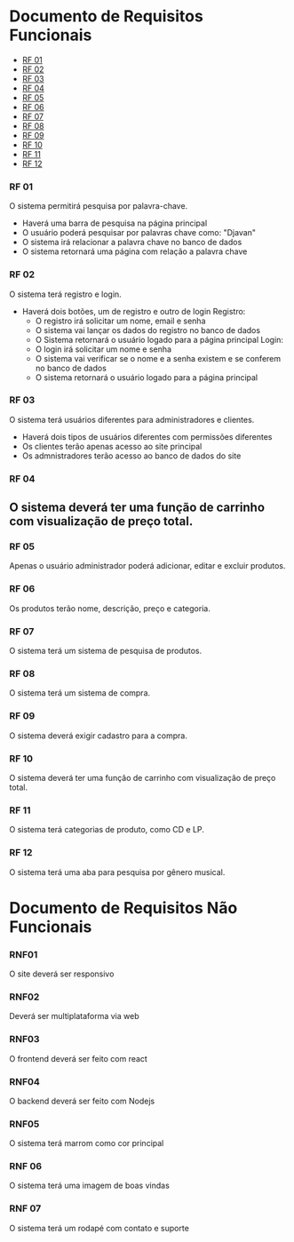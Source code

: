 # Documento de Requisitos Funcionais

- [RF 01](#RF-01)
- [RF 02](#RF-02)
- [RF 03](#RF-03)
- [RF 04](RF-04)
- [RF 05](RF-05)
- [RF 06](RF-06)
- [RF 07](RF-07)
- [RF 08](RF-08)
- [RF 09](RF-09)
- [RF 10](RF-10)
- [RF 11](RF-11)
- [RF 12](RF-12)

### RF 01
O sistema permitirá pesquisa por palavra-chave.
  - Haverá uma barra de pesquisa na página principal
  - O usuário poderá pesquisar por palavras chave como: "Djavan"
  - O sistema irá relacionar a palavra chave no banco de dados
  - O sistema retornará uma página com relação a palavra chave

### RF 02
O sistema terá registro e login.
  - Haverá dois botões, um de registro e outro de login
    Registro:
      - O registro irá solicitar um nome, email e senha
      - O sistema vai lançar os dados do registro no banco de dados
      - O Sistema retornará o usuário logado para a página principal
    Login:
      - O login irá solicitar um nome e senha
      - O sistema vai verificar se o nome e a senha existem e se conferem no banco de dados
      - O sistema retornará o usuário logado para a página principal

### RF 03
O sistema terá usuários diferentes para administradores e clientes.
  - Haverá dois tipos de usuários diferentes com permissões diferentes
  - Os clientes terão apenas acesso ao site principal
  - Os admnistradores terão acesso ao banco de dados do site

### RF 04 
O sistema deverá ter uma função de carrinho com visualização de preço total.
  - 


### RF 05
Apenas o usuário administrador poderá adicionar, editar e excluir produtos.

### RF 06
Os produtos terão nome, descrição, preço e categoria.

### RF 07
O sistema terá um sistema de pesquisa de produtos.

### RF 08
O sistema terá um sistema de compra.

### RF 09
O sistema deverá exigir cadastro para a compra.

### RF 10
O sistema deverá ter uma função de carrinho com visualização de preço total.

### RF 11
O sistema terá categorias de produto, como CD e LP.

### RF 12
O sistema terá uma aba para pesquisa por gênero musical.

# Documento de Requisitos Não Funcionais

### RNF01
O site deverá ser responsivo

### RNF02
Deverá ser multiplataforma via web

### RNF03
O frontend deverá ser feito com react 

### RNF04
O backend deverá ser feito com Nodejs

### RNF05
O sistema terá marrom como cor principal

### RNF 06
O sistema terá uma imagem de boas vindas

### RNF 07
O sistema terá um rodapé com contato e suporte
